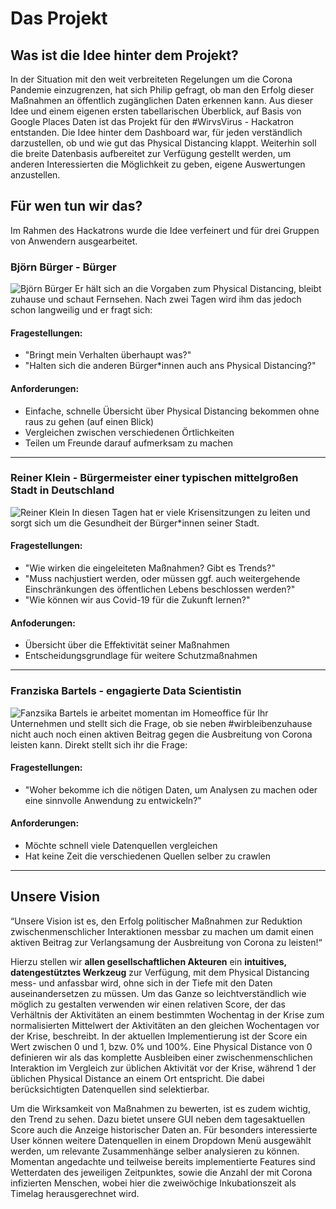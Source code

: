 # Das Projekt
## Was ist die Idee hinter dem Projekt?
In der Situation mit den weit verbreiteten Regelungen um die Corona Pandemie einzugrenzen, hat sich Philip gefragt, ob man den Erfolg dieser Maßnahmen an öffentlich zugänglichen Daten erkennen kann. Aus dieser Idee und einem eigenen ersten tabellarischen Überblick, auf Basis von Google Places Daten ist das Projekt für den #WirvsVirus - Hackatron entstanden. 
Die Idee hinter dem Dashboard war, für jeden verständlich darzustellen, ob und wie gut das Physical Distancing klappt. Weiterhin soll die breite Datenbasis aufbereitet zur Verfügung gestellt werden, um anderen Interessierten die Möglichkeit zu geben, eigene Auswertungen anzustellen.

## Für wen tun wir das? 
Im Rahmen des Hackatrons wurde die Idee verfeinert und für drei Gruppen von Anwendern ausgearbeitet.

### Björn Bürger - Bürger
![Björn Bürger](https://res.cloudinary.com/devpost/image/fetch/s--UpjqVSef--/c_limit,f_auto,fl_lossy,q_auto:eco,w_900/https://i.imgur.com/9sX8vB2.png)
Er hält sich an die Vorgaben zum Physical Distancing, bleibt zuhause und schaut Fernsehen. Nach zwei Tagen wird ihm das jedoch schon langweilig und er fragt sich:
#### Fragestellungen:
- "Bringt mein Verhalten überhaupt was?"
- "Halten sich die anderen Bürger*innen auch ans Physical Distancing?"

#### Anforderungen:
- Einfache, schnelle Übersicht über Physical Distancing bekommen ohne raus zu gehen (auf einen Blick)
- Vergleichen zwischen verschiedenen Örtlichkeiten
- Teilen um Freunde darauf aufmerksam zu machen

----

### Reiner Klein - Bürgermeister einer typischen mittelgroßen Stadt in Deutschland
![Reiner Klein](https://res.cloudinary.com/devpost/image/fetch/s--E_83r2tv--/c_limit,f_auto,fl_lossy,q_auto:eco,w_900/https://i.imgur.com/Gz2IUIK.png)
In diesen Tagen hat er viele Krisensitzungen zu leiten und sorgt sich um die Gesundheit der Bürger*innen seiner Stadt. 

#### Fragestellungen:
- "Wie wirken die eingeleiteten Maßnahmen? Gibt es Trends?"
- "Muss nachjustiert werden, oder müssen ggf. auch weitergehende Einschränkungen des öffentlichen Lebens beschlossen werden?"
- "Wie können wir aus Covid-19 für die Zukunft lernen?"

#### Anfoderungen:
- Übersicht über die Effektivität seiner Maßnahmen
- Entscheidungsgrundlage für weitere Schutzmaßnahmen

----
### Franziska Bartels - engagierte Data Scientistin
![Fanzsika Bartels](https://res.cloudinary.com/devpost/image/fetch/s--8GuvK94n--/c_limit,f_auto,fl_lossy,q_auto:eco,w_900/https://i.imgur.com/Qblf0mY.png)
ie arbeitet momentan im Homeoffice für Ihr Unternehmen und stellt sich die Frage, ob sie neben #wirbleibenzuhause nicht auch noch einen aktiven Beitrag gegen die Ausbreitung von Corona leisten kann. Direkt stellt sich ihr die Frage:

#### Fragestellungen:
- "Woher bekomme ich die nötigen Daten, um Analysen zu machen oder eine sinnvolle Anwendung zu entwickeln?"

#### Anforderungen:
- Möchte schnell viele Datenquellen vergleichen
- Hat keine Zeit die verschiedenen Quellen selber zu crawlen
----

## Unsere Vision
“Unsere Vision ist es, den Erfolg politischer Maßnahmen zur Reduktion zwischenmenschlicher Interaktionen messbar zu machen um damit einen aktiven Beitrag zur Verlangsamung der Ausbreitung von Corona zu leisten!“

Hierzu stellen wir **allen gesellschaftlichen Akteuren** ein **intuitives, datengestütztes Werkzeug** zur Verfügung, mit dem Physical Distancing mess- und anfassbar wird, ohne sich in der Tiefe mit den Daten auseinandersetzen zu müssen. Um das Ganze so leichtverständlich wie möglich zu gestalten verwenden wir einen relativen Score, der das Verhältnis der Aktivitäten an einem bestimmten Wochentag in der Krise zum normalisierten Mittelwert der Aktivitäten an den gleichen Wochentagen vor der Krise, beschreibt. In der aktuellen Implementierung ist der Score ein Wert zwischen 0 und 1, bzw. 0% und 100%. Eine Physical Distance von 0 definieren wir als das komplette Ausbleiben einer zwischenmenschlichen Interaktion im Vergleich zur üblichen Aktivität vor der Krise, während 1 der üblichen Physical Distance an einem Ort entspricht. Die dabei berücksichtigten Datenquellen sind selektierbar.

Um die Wirksamkeit von Maßnahmen zu bewerten, ist es zudem wichtig, den Trend zu sehen. Dazu bietet unsere GUI neben dem tagesaktuellen Score auch die Anzeige historischer Daten an. Für besonders interessierte User können weitere Datenquellen in einem Dropdown Menü ausgewählt werden, um relevante Zusammenhänge selber analysieren zu können. Momentan angedachte und teilweise bereits implementierte Features sind Wetterdaten des jeweiligen Zeitpunktes, sowie die Anzahl der mit Corona infizierten Menschen, wobei hier die zweiwöchige Inkubationszeit als Timelag herausgerechnet wird.

